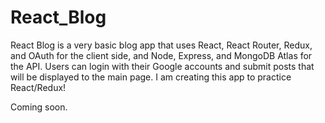 # React_Blog
React Blog is a very basic blog app that uses React, React Router, Redux, and OAuth for the client side, and Node, Express, and MongoDB Atlas for the API. Users can login with their Google accounts and submit posts that will be displayed to the main page. I am creating this app to practice React/Redux!

Coming soon.
